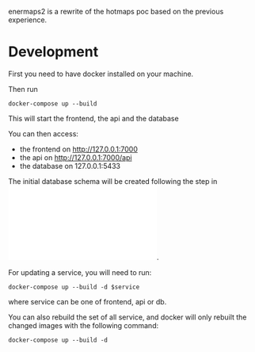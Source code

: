 enermaps2 is a rewrite of the hotmaps poc based on the previous experience.

# Development
First you need to have docker installed on your machine.

Then run

```
docker-compose up --build
```
This will start the frontend, the api and the database

You can then access:

* the frontend on http://127.0.0.1:7000
* the api on http://127.0.0.1:7000/api
* the database on 127.0.0.1:5433

The initial database schema will be created following the step in ![](db/README.md).

For updating a service, you will need to run:

```
docker-compose up --build -d $service
```

where service can be one of frontend, api or db.

You can also rebuild the set of all service, and docker will only rebuilt the 
changed images with the following command:

```
docker-compose up --build -d
```
